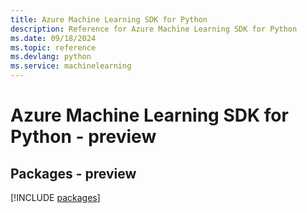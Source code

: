```yaml
---
title: Azure Machine Learning SDK for Python
description: Reference for Azure Machine Learning SDK for Python
ms.date: 09/18/2024
ms.topic: reference
ms.devlang: python
ms.service: machinelearning
---
```

# Azure Machine Learning SDK for Python - preview
## Packages - preview
[!INCLUDE [packages](machine-learning-index.md)]